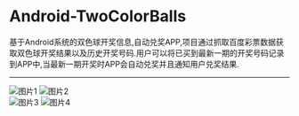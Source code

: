 Android-TwoColorBalls
====
基于Android系统的双色球开奖信息,自动兑奖APP,项目通过抓取百度彩票数据获取双色球开奖结果以及历史开奖号码.用户可以将已买到最新一期的开奖号码记录到APP中,当最新一期开奖时APP会自动兑奖并且通知用户兑奖结果.<br>

-----
![图片1](https://github.com/nosleeps/Android-TwoColorBalls/raw/master/img/1480.png)
![图片2](https://github.com/nosleeps/Android-TwoColorBalls/raw/master/img/2480.png)<br>
![图片3](https://github.com/nosleeps/Android-TwoColorBalls/raw/master/img/3480.png)
![图片4](https://github.com/nosleeps/Android-TwoColorBalls/raw/master/img/4480.png)

